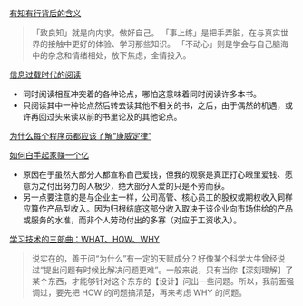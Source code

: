 [有知有行背后的含义](https://sspai.com/post/65852)
>「致良知」就是向内求，做好自己。
>「事上练」是把手弄脏，在与真实世界的接触中更好的体验、学习那些知识。
>「不动心」则是学会与自己脑海中的杂念和情绪相处，放下焦虑，全情投入。

[信息过载时代的阅读](https://sspai.com/post/65917)
- 同时阅读相互冲突着的各种论点，哪怕这意味着同时阅读许多本书。
- 只阅读其中一种论点然后转去读其他不相关的书，之后，由于偶然的机遇，或许再回过头来读以前的书里论及的其他论点。

[为什么每个程序员都应该了解“康威定律”](https://xie.infoq.cn/article/9b45d46153c3911db736658d8)

[如何白手起家赚一个亿](https://sspai.com/post/66202)
- 原因在于虽然大部分人都宣称自己爱钱，但我的观察是真正打心眼里爱钱、愿意为之付出努力的人极少，绝大部分人爱的只是不劳而获。
- 另一点要注意的是与企业主一样，公司高管、核心员工的股权或期权收入同样应算作产品型收入。因为归根结底这部分收入取决于该企业向市场供给的产品或服务的水准，而非个人劳动付出的多寡（对应于工资收入）。

[学习技术的三部曲：WHAT、HOW、WHY](https://program-think.blogspot.com/2009/02/study-technology-in-three-steps.html)
>说实在的，善于问“为什么”有一定的天赋成分？好像某个科学大牛曾经说过“提出问题有时候比解决问题更难”。一般来说，只有当你【深刻理解】了某个东西，才能够针对这个东东的【设计】问出一些问题。所以，我前面强调过，要先把 HOW 的问题搞清楚，再来考虑 WHY 的问题。
